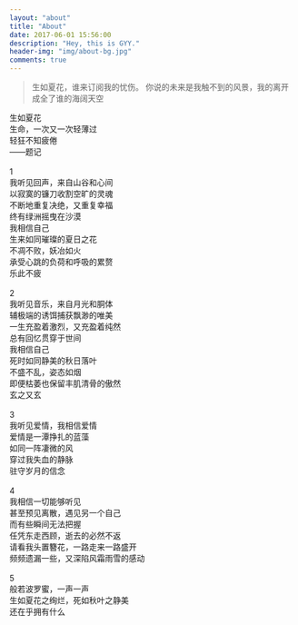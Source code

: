 ```yaml
---
layout: "about"
title: "About"
date: 2017-06-01 15:56:00
description: "Hey, this is GYY."
header-img: "img/about-bg.jpg"
comments: true
---
```



>生如夏花，谁来订阅我的忧伤。
>你说的未来是我触不到的风景，我的离开成全了谁的海阔天空

生如夏花<br>
生命，一次又一次轻薄过<br>
轻狂不知疲倦<br>
——题记<br><br>
1<br>
我听见回声，来自山谷和心间<br>
以寂寞的镰刀收割空旷的灵魂<br>
不断地重复决绝，又重复幸福<br>
终有绿洲摇曳在沙漠<br>
我相信自己<br>
生来如同璀璨的夏日之花<br>
不凋不败，妖冶如火<br>
承受心跳的负荷和呼吸的累赘<br>
乐此不疲<br><br>
2<br>
我听见音乐，来自月光和胴体<br>
辅极端的诱饵捕获飘渺的唯美<br>
一生充盈着激烈，又充盈着纯然<br>
总有回忆贯穿于世间<br>
我相信自己<br>
死时如同静美的秋日落叶<br>
不盛不乱，姿态如烟<br>
即便枯萎也保留丰肌清骨的傲然<br>
玄之又玄<br><br>
3<br>
我听见爱情，我相信爱情<br>
爱情是一潭挣扎的蓝藻<br>
如同一阵凄微的风<br>
穿过我失血的静脉<br>
驻守岁月的信念<br><br>
4<br>
我相信一切能够听见<br>
甚至预见离散，遇见另一个自己<br>
而有些瞬间无法把握<br>
任凭东走西顾，逝去的必然不返<br>
请看我头置簪花，一路走来一路盛开<br>
频频遗漏一些，又深陷风霜雨雪的感动<br><br>
5<br>
般若波罗蜜，一声一声<br>
生如夏花之绚烂，死如秋叶之静美<br>
还在乎拥有什么<br>